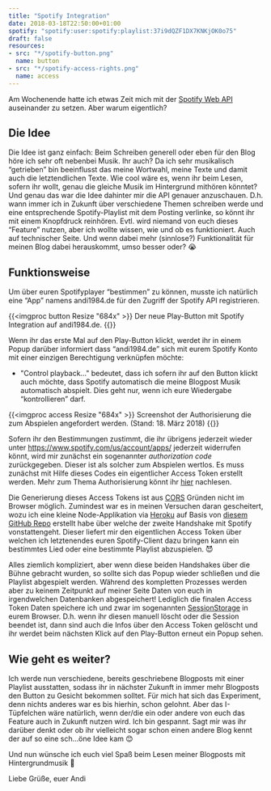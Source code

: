 ```yaml
---
title: "Spotify Integration"
date: 2018-03-18T22:50:00+01:00
spotify: "spotify:user:spotify:playlist:37i9dQZF1DX7KNKjOK0o75"
draft: false
resources:
- src: "*/spotify-button.png"
  name: button
- src: "*/spotify-access-rights.png"
  name: access
---
```

Am Wochenende hatte ich etwas Zeit mich mit der [Spotify Web API](https://developer.spotify.com/web-api/) auseinander zu setzen. Aber warum eigentlich?
<!--more-->

## Die Idee
Die Idee ist ganz einfach: Beim Schreiben generell oder eben für den Blog höre ich sehr oft nebenbei Musik. Ihr auch? Da ich sehr musikalisch “getrieben” bin beeinflusst das meine Wortwahl, meine Texte und damit auch die letztendlichen Texte. Wie cool wäre es, wenn ihr beim Lesen, sofern ihr wollt, genau die gleiche Musik im Hintergrund mithören könntet? Und genau das war die Idee dahinter mir die API genauer anzuschauen. D.h. wann immer ich in Zukunft über verschiedene Themen schreiben werde und eine entsprechende Spotify-Playlist mit dem Posting verlinke, so könnt ihr mit einem Knopfdruck reinhören. Evtl. wird niemand von euch dieses “Feature” nutzen, aber ich wollte wissen, wie und ob es funktioniert. Auch auf technischer Seite. Und wenn dabei mehr (sinnlose?) Funktionalität für meinen Blog dabei herauskommt, umso besser oder? 😭

## Funktionsweise
Um über euren Spotifyplayer “bestimmen” zu können, musste ich natürlich eine “App” namens andi1984.de für den Zugriff der Spotify API registrieren.

{{<imgproc button Resize "684x" >}}
Der neue Play-Button mit Spotify Integration auf andi1984.de.
{{</imgproc>}}

Wenn ihr das erste Mal auf den Play-Button klickt, werdet ihr in einem Popup darüber informiert dass “andi1984.de” sich mit eurem Spotify Konto mit einer einzigen Berechtigung verknüpfen möchte:
- "Control playback…" bedeutet, dass ich sofern ihr auf den Button klickt auch möchte, dass Spotify automatisch die meine Blogpost Musik automatisch abspielt. Dies geht nur, wenn ich eure Wiedergabe “kontrollieren” darf.

{{<imgproc access Resize "684x" >}}
Screenshot der Authorisierung die zum Abspielen angefordert werden. (Stand: 18. März 2018) 
{{</imgproc>}}

Sofern ihr den Bestimmungen zustimmt, die ihr übrigens jederzeit wieder unter https://www.spotify.com/us/account/apps/ jederzeit widerrufen könnt, wird mir zunächst ein sogenannter _authorization code_ zurückgegeben. Dieser ist als solcher zum Abspielen wertlos. Es muss zunächst mit Hilfe dieses Codes ein eigentlicher Access Token erstellt werden. Mehr zum Thema Authorisierung könnt ihr [hier](https://beta.developer.spotify.com/documentation/general/guides/authorization-guide/) nachlesen.

Die Generierung dieses Access Tokens ist aus [CORS](https://de.wikipedia.org/wiki/Cross-Origin_Resource_Sharing) Gründen nicht im Browser möglich. Zumindest war es in meinen Versuchen daran gescheitert, wozu ich eine kleine Node-Applikation via [Heroku](http://www.heroku.com) auf Basis von [diesem GitHub Repo](https://github.com/andi1984/node-spotify-token-swap) erstellt habe über welche der zweite Handshake mit Spotify vonstattengeht. Dieser liefert mir den eigentlichen Access Token über welchen ich letztenendes euren Spotify-Client dazu bringen kann ein bestimmtes Lied oder eine bestimmte Playlist abzuspielen. 😈

Alles ziemlich kompliziert, aber wenn diese beiden Handshakes über die Bühne gebracht wurden, so sollte sich das Popup wieder schließen und die Playlist abgespielt werden. Während des kompletten Prozesses werden aber zu keinem Zeitpunkt auf meiner Seite Daten von euch in irgendwelchen Datenbanken abgespeichert! Lediglich die finalen Access Token Daten speichere ich und zwar im sogenannten [SessionStorage](https://developer.mozilla.org/de/docs/Web/API/Window/sessionStorage) in eurem Browser. D.h. wenn ihr diesen manuell löscht oder die Session beendet ist, dann sind auch die Infos über den Access Token gelöscht und ihr werdet beim nächsten Klick auf den Play-Button erneut ein Popup sehen.

## Wie geht es weiter?
Ich werde nun verschiedene, bereits geschriebene Blogposts mit einer Playlist ausstatten, sodass ihr in nächster Zukunft in immer mehr Blogposts den Button zu Gesicht bekommen solltet. Für mich hat sich das Experiment, denn nichts anderes war es bis hierhin, schon gelohnt. Aber das I-Tüpfelchen wäre natürlich, wenn der/die ein oder andere von euch das Feature auch in Zukunft nutzen wird. Ich bin gespannt. Sagt mir was ihr darüber denkt oder ob ihr vielleicht sogar schon einen andere Blog kennt der auf so eine sch…öne Idee kam 😊

Und nun wünsche ich euch viel Spaß beim Lesen meiner Blogposts mit Hintergrundmusik 💃

Liebe Grüße,
euer Andi
